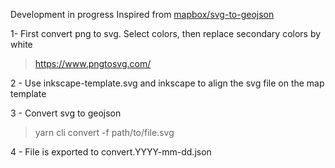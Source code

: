 Development in progress
Inspired from [mapbox/svg-to-geojson](https://github.com/mapbox/svg-to-geojson)


1- First convert png to svg.
Select colors, then replace secondary colors by white
> https://www.pngtosvg.com/

2 - Use inkscape-template.svg and inkscape to align the svg file on the map template

3 - Convert svg to geojson
> yarn cli convert -f path/to/file.svg

4 - File is exported to convert.YYYY-mm-dd.json
